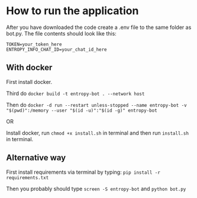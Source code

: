 # How to run the application

After you have downloaded the code create a .env file to the same folder as bot.py.
The file contents should look like this:

	TOKEN=your_token_here
	ENTROPY_INFO_CHAT_ID=your_chat_id_here

## With docker
First install docker.

Third do `docker build -t entropy-bot . --network host`

Then do `docker -d run --restart unless-stopped --name entropy-bot -v "$(pwd)":/memory --user "$(id -u)":"$(id -g)" entropy-bot`

OR

Install docker, run `chmod +x install.sh` in terminal and then run `install.sh` in terminal.

## Alternative way
First install requirements via terminal by typing:
`pip install -r requirements.txt`

Then you probably should type `screen -S entropy-bot` and `python bot.py`
